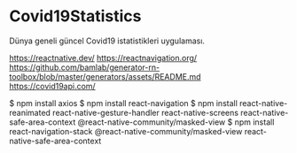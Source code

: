# Covid19Statistics
Dünya geneli güncel Covid19 istatistikleri uygulaması.

https://reactnative.dev/
https://reactnavigation.org/
https://github.com/bamlab/generator-rn-toolbox/blob/master/generators/assets/README.md
https://covid19api.com/

$ npm install axios
$ npm install react-navigation
$ npm install react-native-reanimated react-native-gesture-handler react-native-screens react-native-safe-area-context @react-native-community/masked-view
$ npm install react-navigation-stack @react-native-community/masked-view react-native-safe-area-context
